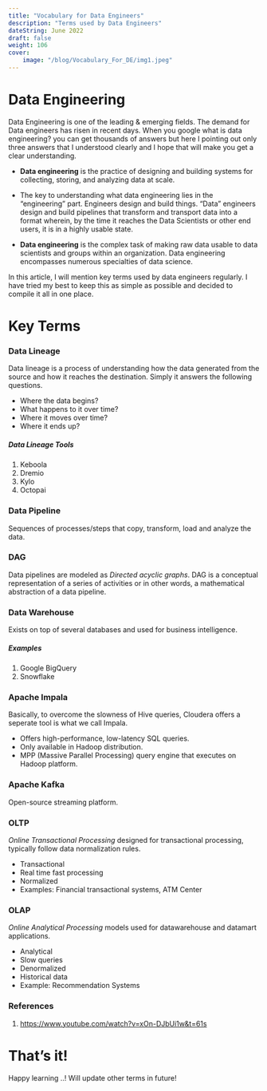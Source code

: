 ```yaml
---
title: "Vocabulary for Data Engineers"
description: "Terms used by Data Engineers"
dateString: June 2022
draft: false
weight: 106
cover:
    image: "/blog/Vocabulary_For_DE/img1.jpeg"
---
```

# Data Engineering
Data Engineering is one of the leading & emerging fields. The demand for Data engineers has risen in recent days. When you google what is data engineering? you can get thousands of answers but here I pointing out only three answers that I understood clearly and I hope that will make you get a clear understanding.

- **Data engineering** is the practice of designing and building systems for collecting, storing, and analyzing data at scale. 

- The key to understanding what data engineering lies in the “engineering” part. Engineers design and build things. “Data” engineers design and build pipelines that transform and transport data into a format wherein, by the time it reaches the Data Scientists or other end users, it is in a highly usable state.

- **Data engineering** is the complex task of making raw data usable to data scientists and groups within an organization. Data engineering encompasses numerous specialties of data science.

In this article, I will mention key terms used by data engineers regularly. I have tried my best to keep this as simple as possible and decided to compile it all in one place.

# Key Terms

### Data Lineage
Data lineage is a process of understanding how the data generated from the source and how it reaches the destination. Simply it answers the following questions.
- Where the data begins?
- What happens to it over time?
- Where it moves over time?
- Where it ends up?

##### Data Lineage Tools
01. Keboola
02. Dremio
03. Kylo
04. Octopai


### Data Pipeline
Sequences of processes/steps that copy, transform, load and analyze the data.

### DAG
Data pipelines are modeled as *Directed acyclic graphs*. DAG is a conceptual representation of a series of activities or in other words, a mathematical abstraction of a data pipeline.

### Data Warehouse
Exists on top of several databases and used for business intelligence.

##### Examples
01. Google BigQuery
02. Snowflake


### Apache Impala
Basically, to overcome the slowness of Hive queries, Cloudera offers a seperate tool is what we call Impala.
- Offers high-performance, low-latency SQL queries.
- Only available in Hadoop distribution.
- MPP (Massive Parallel Processing) query engine that executes on Hadoop platform.

### Apache Kafka
Open-source streaming platform.

### OLTP
*Online Transactional Processing* designed for transactional processing, typically follow data normalization rules.
- Transactional
- Real time fast processing
- Normalized
- Examples: Financial transactional systems, ATM Center

### OLAP
*Online Analytical Processing* models used for datawarehouse and datamart applications.
- Analytical
- Slow queries
- Denormalized
- Historical data
- Example: Recommendation Systems


### References
01. https://www.youtube.com/watch?v=xOn-DJbUi1w&t=61s

# That’s it!

Happy learning ..! Will update other terms in future!


